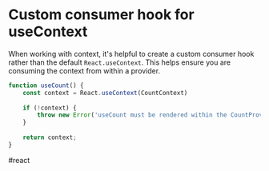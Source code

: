 # Custom consumer hook for useContext

When working with context, it's helpful to create a custom consumer hook rather than the default `React.useContext`. This helps ensure you are consuming the context from within a provider.

```jsx
function useCount() {
    const context = React.useContext(CountContext)
    
    if (!context) {
        throw new Error('useCount must be rendered within the CountProvider')
    }
    
    return context;
}
```

#react